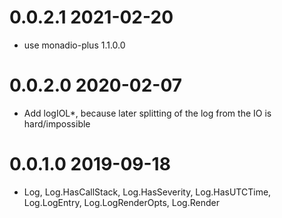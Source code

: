 0.0.2.1 2021-02-20
==================
- use monadio-plus 1.1.0.0

0.0.2.0 2020-02-07
==================
- Add logIOL*, because later splitting of the log from the IO is hard/impossible

0.0.1.0 2019-09-18
==================
- Log, Log.HasCallStack, Log.HasSeverity, Log.HasUTCTime, Log.LogEntry,
  Log.LogRenderOpts, Log.Render
